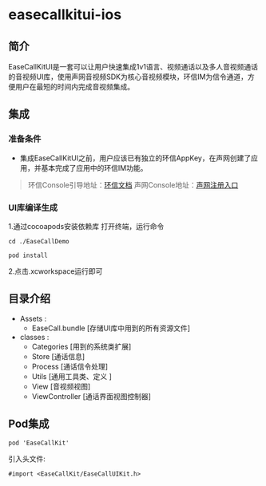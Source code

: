 # easecallkitui-ios

## 简介
EaseCallKitUI是一套可以让用户快速集成1v1语言、视频通话以及多人音视频通话的音视频UI库，使用声网音视频SDK为核心音视频模块，环信IM为信令通道，方便用户在最短的时间内完成音视频集成。

## 集成

### 准备条件
-
    集成EaseCallKitUI之前，用户应该已有独立的环信AppKey，在声网创建了应用，并基本完成了应用中的环信IM功能。
    
> 环信Console引导地址：[环信文档](http://docs-im.easemob.com/im/quickstart/guide/experience#注册并创建应用)
> 声网Console地址：[声网注册入口](https://console.agora.io)

### UI库编译生成

1.通过cocoapods安装依赖库
打开终端，运行命令

```
cd ./EaseCallDemo

pod install

```
2.点击.xcworkspace运行即可

## 目录介绍

  - Assets :
    - EaseCall.bundle [存储UI库中用到的所有资源文件]
  - classes : 
    - Categories [用到的系统类扩展]
    - Store [通话信息]
    - Process [通话信令处理]
    - Utils [通用工具类、定义 ]
    - View [音视频视图]
    - ViewController [通话界面视图控制器]

## Pod集成

```
pod 'EaseCallKit'
```
引入头文件:  

```
#import <EaseCallKit/EaseCallUIKit.h>
```

